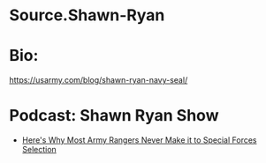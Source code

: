 # Source.Shawn-Ryan
# Bio:
https://usarmy.com/blog/shawn-ryan-navy-seal/

# Podcast: Shawn Ryan Show
- [Here's Why Most Army Rangers Never Make it to Special Forces Selection](https://youtu.be/m7wxJSilrSA)
